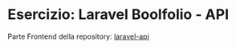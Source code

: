 # Esercizio: Laravel Boolfolio - API

Parte Frontend della repository: [laravel-api](https://github.com/matteocicigoi/laravel-api)